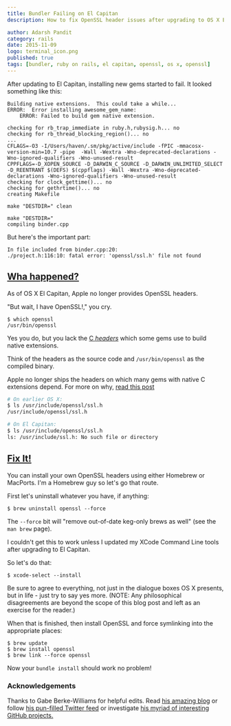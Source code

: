 ```yaml
---
title: Bundler Failing on El Capitan
description: How to fix OpenSSL header issues after upgrading to OS X El Capitan

author: Adarsh Pandit
category: rails
date: 2015-11-09
logo: terminal_icon.png
published: true
tags: [bundler, ruby on rails, el capitan, openssl, os x, openssl]
---
```


After updating to El Capitan,
installing new gems
started to fail.
It looked something like this:

```
Building native extensions.  This could take a while...
ERROR:  Error installing awesome_gem_name:
    ERROR: Failed to build gem native extension.

checking for rb_trap_immediate in ruby.h,rubysig.h... no
checking for rb_thread_blocking_region()... no
...
CFLAGS=-O3 -I/Users/haven/.sm/pkg/active/include -fPIC -mmacosx-version-min=10.7 -pipe  -Wall -Wextra -Wno-deprecated-declarations -Wno-ignored-qualifiers -Wno-unused-result
CPPFLAGS=-D_XOPEN_SOURCE -D_DARWIN_C_SOURCE -D_DARWIN_UNLIMITED_SELECT -D_REENTRANT $(DEFS) $(cppflags) -Wall -Wextra -Wno-deprecated-declarations -Wno-ignored-qualifiers -Wno-unused-result
checking for clock_gettime()... no
checking for gethrtime()... no
creating Makefile

make "DESTDIR=" clean

make "DESTDIR="
compiling binder.cpp
```

But here's the important part:

```
In file included from binder.cpp:20:
./project.h:116:10: fatal error: 'openssl/ssl.h' file not found
```

## [Wha happened?](https://www.youtube.com/watch?v=k5Cfhooa1bI)

As of OS X El Capitan,
Apple no longer provides OpenSSL headers.

"But wait, I have OpenSSL!," you cry.

```
$ which openssl
/usr/bin/openssl
```

Yes you do, but you lack the [C _headers_]
which some gems use to build
native extensions.

Think of the headers as the source code
and `/usr/bin/openssl` as the compiled binary.

Apple no longer ships the headers
on which many gems with native C extensions depend.
For more on why, [read this post]

[read this post]: https://lists.apple.com/archives/macnetworkprog/2015/Jun/msg00025.html
[C _headers_]: http://www.tutorialspoint.com/cprogramming/c_header_files.htm

```bash
# On earlier OS X:
$ ls /usr/include/openssl/ssl.h
/usr/include/openssl/ssl.h

# On El Capitan:
$ ls /usr/include/openssl/ssl.h
ls: /usr/include/ssl.h: No such file or directory
```


## [Fix It!](https://www.youtube.com/watch?v=yo3uxqwTxk0)

You can install your own OpenSSL headers
using either Homebrew or MacPorts.
I'm a Homebrew guy so let's go that route.

First let's uninstall whatever you have,
if anything:

```
$ brew uninstall openssl --force
```

The `--force` bit will "remove out-of-date keg-only brews as well"
(see the `man brew` page).

I couldn't get this to work
unless I updated my
XCode Command Line tools
after upgrading to El Capitan.

So let's do that:

```
$ xcode-select --install
```

Be sure to agree to everything,
not just in the dialogue boxes OS X presents,
but in life - just try to say yes more.
(NOTE: Any philosophical disagreements
are beyond the scope of this blog post
and left as an exercise for the reader.)

When that is finished,
then install OpenSSL
and force symlinking
into the appropriate places:

```
$ brew update
$ brew install openssl
$ brew link --force openssl
```

Now your `bundle install` should work no problem!

### Acknowledgements

Thanks to Gabe Berke-Williams for helpful edits.
Read [his amazing blog]
or follow [his pun-filled Twitter feed]
or investigate [his myriad of interesting GitHub projects.]

[his amazing blog]: http://gabebw.com/
[his pun-filled Twitter feed]: https://twitter.com/gabebw
[his myriad of interesting GitHub projects.]: https://github.com/gabebw
